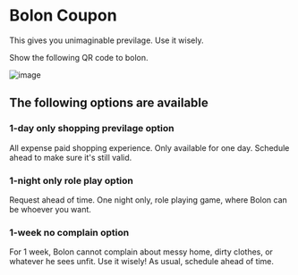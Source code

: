 # Bolon Coupon

This gives you unimaginable previlage. Use it wisely.

Show the following QR code to bolon.

![image]("./qrcode.png")

## The following options are available

### 1-day only shopping previlage option
All expense paid shopping experience. 
Only available for one day. 
Schedule ahead to make sure it's still valid.

### 1-night only role play option
Request ahead of time. 
One night only, role playing game, where Bolon can be whoever you want.

### 1-week no complain option
For 1 week, Bolon cannot complain about messy home, dirty clothes, or whatever he sees unfit. Use it wisely! As usual, schedule ahead of time.